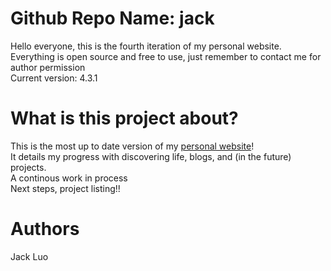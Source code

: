 # Github Repo Name: jack  
Hello everyone, this is the fourth iteration of my personal website.  
Everything is open source and free to use, just remember to contact me for author permission  
Current version: 4.3.1  

# What is this project about?  
This is the most up to date version of my [personal website](https://jack-luo.com)!  
It details my progress with discovering life, blogs, and (in the future) projects.  
A continous work in process  
Next steps, project listing!!  

# Authors  
Jack Luo  
